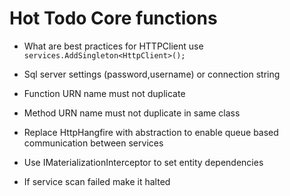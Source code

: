 ﻿# Hot Todo Core functions
* What are best practices for HTTPClient use `services.AddSingleton<HttpClient>();`
* Sql server settings (password,username) or connection string
* Function URN name must not duplicate
* Method URN name must not duplicate in same class
* Replace HttpHangfire with abstraction to enable queue based communication between services


* Use IMaterializationInterceptor to set entity dependencies
* If service scan failed make it halted